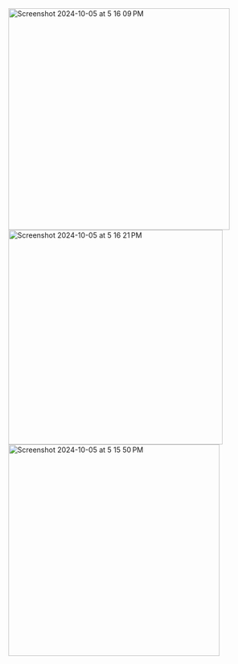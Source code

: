 
<img width="440" alt="Screenshot 2024-10-05 at 5 16 09 PM" src="https://github.com/user-attachments/assets/cfb54754-234b-4bda-86f6-bace4032e4f8">
<img width="426" alt="Screenshot 2024-10-05 at 5 16 21 PM" src="https://github.com/user-attachments/assets/1f1b4f32-9e12-4a7a-aecc-b23cd17e0a3f">
<img width="420" alt="Screenshot 2024-10-05 at 5 15 50 PM" src="https://github.com/user-attachments/assets/9503501a-f388-4b97-b8d8-0420e2846dda">
